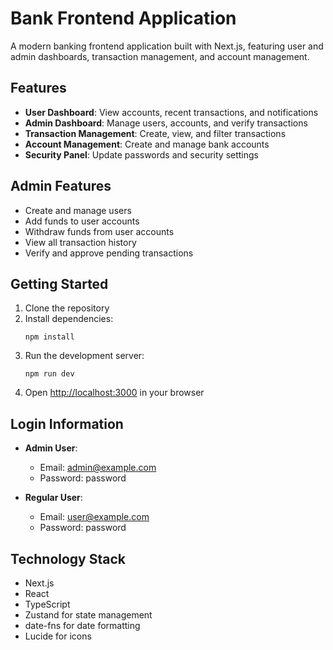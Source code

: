 # Bank Frontend Application

A modern banking frontend application built with Next.js, featuring user and admin dashboards, transaction management, and account management.

## Features

- **User Dashboard**: View accounts, recent transactions, and notifications
- **Admin Dashboard**: Manage users, accounts, and verify transactions
- **Transaction Management**: Create, view, and filter transactions
- **Account Management**: Create and manage bank accounts
- **Security Panel**: Update passwords and security settings

## Admin Features

- Create and manage users
- Add funds to user accounts
- Withdraw funds from user accounts
- View all transaction history
- Verify and approve pending transactions

## Getting Started

1. Clone the repository
2. Install dependencies:
   ```
   npm install
   ```
3. Run the development server:
   ```
   npm run dev
   ```
4. Open [http://localhost:3000](http://localhost:3000) in your browser

## Login Information

- **Admin User**:
  - Email: admin@example.com
  - Password: password

- **Regular User**:
  - Email: user@example.com
  - Password: password

## Technology Stack

- Next.js
- React
- TypeScript
- Zustand for state management
- date-fns for date formatting
- Lucide for icons 
